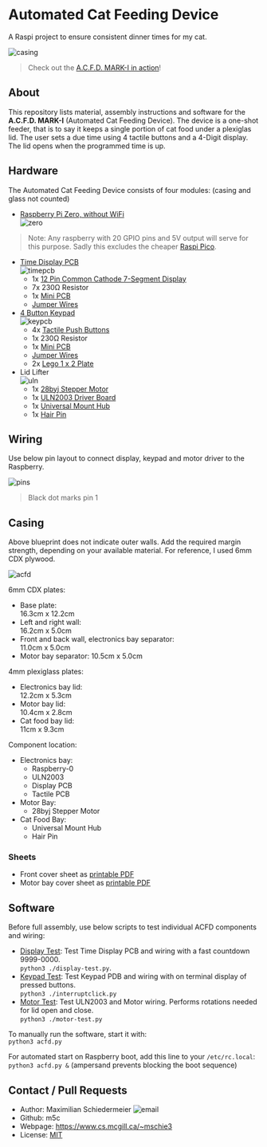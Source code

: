 # Automated Cat Feeding Device

A Raspi project to ensure consistent dinner times for my cat.

![casing](figures/acfd-casing.jpg)

 > Check out the [A.C.F.D. MARK-I in action](https://www.cs.mcgill.ca/~mschie3/ACFD.mp4)!

## About

This repository lists material, assembly instructions and software for the **A.C.F.D. MARK-I** (Automated Cat Feeding Device). The device is a one-shot feeder, that is to say it keeps a single portion of cat food under a plexiglas lid. The user sets a due time using 4 tactile buttons and a 4-Digit display. The lid opens when the programmed time is up.

## Hardware

The Automated Cat Feeding Device consists of four modules: (casing and glass not counted)

 * [Raspberry Pi Zero, without WiFi](https://www.buyapi.ca/product/raspberry-pi-zero-w/)  
![zero](figures/pizero.svg)
 > Note: Any raspberry with 20 GPIO pins and 5V output will serve for this purpose. Sadly this excludes the cheaper [Raspi Pico](https://www.pishop.ca/product/raspberry-pi-pico/).
 * [Time Display PCB](timer)  
![timepcb](figures/7seg.svg)
   * 1x [12 Pin Common Cathode 7-Segment Display](https://www.amazon.ca/DOLITY-Segement-Displays-Common-Cathode/dp/B07GVKQWDX)
   * 7x 230Ω Resistor
   * 1x [Mini PCB](https://www.amazon.ca/Gikfun-Solder-able-Breadboard-Arduino-Electronic/dp/B077938SQF)
   * [Jumper Wires](https://www.amazon.ca/Elegoo-120pcs-Multicolored-Breadboard-arduino/dp/B01EV70C78)
 * [4 Button Keypad](keypad)  
![keypcb](figures/keypad.svg)
   * 4x [Tactile Push Buttons](https://www.amazon.ca/Ocr-10Value-Tactile-Momentary-Assortment/dp/B01NAJEVE3)
   * 1x 230Ω Resistor
   * 1x [Mini PCB](https://www.amazon.ca/Gikfun-Solder-able-Breadboard-Arduino-Electronic/dp/B077938SQF)
   * [Jumper Wires](https://www.amazon.ca/Elegoo-120pcs-Multicolored-Breadboard-arduino/dp/B01EV70C78)
   * 2x [Lego 1 x 2 Plate](https://www.bricklink.com/v2/catalog/catalogitem.page?P=3023&name=Plate%201%20x%202)
 * Lid Lifter  
![uln](figures/ULN2003.svg)
   * 1x [28byj Stepper Motor](https://www.amazon.ca/Titri-28BYJ-48-Stepper-Motor-5V/dp/B07PS2MJCX)
   * 1x [ULN2003 Driver Board](https://www.amazon.ca/ULN2003-Controller-Stepping-Electric-Control/dp/B07P5C2KWX)
   * 1x [Universal Mount Hub](https://www.amazon.ca/Coupling-Connector-Coupler-Accessory-Fittings/dp/B08334MFVT)
   * 1x [Hair Pin](https://www.amazon.ca/Goody-Ouchless-Bobby-Black-48/dp/B000NHKVNQ)

## Wiring

Use below pin layout to connect display, keypad and motor driver to the Raspberry.

![pins](figures/pins.svg)

 > Black dot marks pin 1

## Casing

Above blueprint does not indicate outer walls. Add the required margin strength, depending on your available material. For reference, I used 6mm CDX plywood.

![acfd](figures/acfd.jpg)

6mm CDX plates:
 * Base plate:  
16.3cm x 12.2cm
 * Left and right wall:  
16.2cm x 5.0cm
 * Front and back wall, electronics bay separator:  
11.0cm x 5.0cm
 * Motor bay separator:
10.5cm x 5.0cm

4mm plexiglass plates:
 * Electronics bay lid:  
12.2cm x 5.3cm
 * Motor bay lid:  
10.4cm x 2.8cm
 * Cat food bay lid:  
11cm x 9.3cm

Component location:
 * Electronics bay:
    * Raspberry-0
    * ULN2003
    * Display PCB
    * Tactile PCB
 * Motor Bay:
    * 28byj Stepper Motor
 * Cat Food Bay:
    * Universal Mount Hub
    * Hair Pin

### Sheets

 * Front cover sheet as [printable PDF](print/front.pdf)
 * Motor bay cover sheet as [printable PDF](print/legal-note.pdf)

## Software 

Before full assembly, use below scripts to test individual ACFD components and wiring:

 * [Display Test](acfd/modules/display-test.py): Test Time Display PCB and wiring with a fast countdown 9999-0000.  
```python3 ./display-test.py```.
 * [Keypad Test](acfd/modules/interruptclick.py): Test Keypad PDB and wiring with on terminal display of pressed buttons.  
```python3 ./interruptclick.py```
 * [Motor Test](modetest/motor-test.py): Test ULN2003 and Motor wiring. Performs rotations needed for lid open and close.  
```python3 ./motor-test.py```

To manually run the software, start it with:  
```python3 acfd.py```

For automated start on Raspberry boot, add this line to your ```/etc/rc.local```:  
```python3 acfd.py &``` (ampersand prevents blocking the boot sequence)

## Contact / Pull Requests

 * Author: Maximilian Schiedermeier ![email](email.png)
 * Github: m5c
 * Webpage: https://www.cs.mcgill.ca/~mschie3
 * License: [MIT](https://opensource.org/licenses/MIT)

